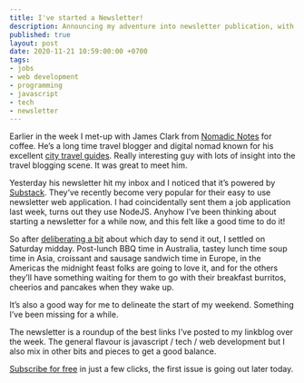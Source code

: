 ```yaml
---
title: I've started a Newsletter!
description: Announcing my adventure into newsletter publication, with the start of my weekly newsletter covering javascript, tech and web development 
published: true
layout: post
date: 2020-11-21 10:59:00:00 +0700
tags:
- jobs
- web development
- programming
- javascript
- tech
- newsletter
---
```

Earlier in the week I met-up with James Clark from [Nomadic Notes](https://www.nomadicnotes.com) for coffee. He’s a long time travel blogger and digital nomad known for his excellent [city travel guides](https://www.nomadicnotes.com/travel-guides). Really interesting guy with lots of insight into the travel blogging scene. It was great to meet him.

Yesterday his newsletter hit my inbox and I noticed that it’s powered by [Substack](https://substack.com). They’ve recently become very popular for their easy to use newsletter web application. I had coincidentally sent them a job application last week, turns out they use NodeJS. Anyhow I’ve been thinking about starting a newsletter for a while now, and this felt like a good time to do it!

So after [deliberating a bit](https://links.markjgsmith.com/archives/html/2020/11/#20November2020) about which day to send it out, I settled on Saturday midday. Post-lunch BBQ time in Australia, tastey lunch time soup time in Asia, croissant and sausage sandwich time in Europe, in the Americas the midnight feast folks are going to love it, and for the others they’ll have something waiting for them to go with their breakfast burritos, cheerios and pancakes when they wake up.

It’s also a good way for me to delineate the start of my weekend. Something I’ve been missing for a while.

The newsletter is a roundup of the best links I’ve posted to my linkblog over the week. The general flavour is javascript / tech / web development but I also mix in other bits and pieces to get a good balance.

[Subscribe for free](https://markjgsmith.substack.com) in just a few clicks, the first issue is going out later today.
